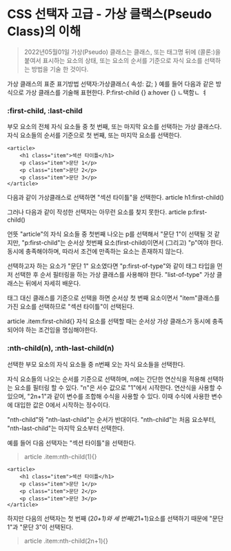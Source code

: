 # CSS 선택자 고급 - 가상 클랙스(Pseudo Class)의 이해
>2022년05월01일
가상(Pseudo) 클래스는 클래스, 또는 태그명 뒤에 (콜론:)을 붙여서 표시하는 요소의 상태, 또는 요소의 순서를 기준으로 자식 요소를 선택하는 방법을 기술 한 것이다. 

가상 클래스의 표준 표기방법
선택자:가상클래스{
	속성: 값;
}
예를 들어 다음과 같은 방식으로 가상 클래스를 기술해 표현한다.
P:first-child {}
a:hover {}
ㄴ택함ㄴ ㅕ
### :first-child, :last-child
부모 요소의 전체 자식 요소들 중 첫 번째, 또는 마지막 요소를 선택하는 가상 클래스다. 자식 요소들의 순서를 기준으로 첫 번째, 또는 마지막 요소를 선택한다.
```
<article>
	<h1 class="item">섹션 타이틀</h1>
    <p class="item">문단 1</p>
    <p class="item">문단 2</p>
    <p class="item">문단 3</p>
</article>
```
다음과 같이 가상클래스로 선택하면 "섹션 타이틀"을 선택한다.
article h1:first-child()

그러나 다음과 같이 작성한 선택자는 아무런 요소를 찾지 못한다.
article p:first-child()

언뜻 "article"의 자식 요소들 중 첫번째 나오는 p를 선택해서 "문단 1"이 선택될 것 같지만, 
"p:first-child"는 순서상 첫번째 요소(first-child)이면서 (그리고) "p"여야 한다. 동시에 충족해야하며, 따라서 조건에 만족하는 요소는 존재하지 않는다.

선택하고자 하는 요소가 "문단 1" 요소였다면 "p:first-of-type"와 같이 태그 타입을 먼저 선택한 후 순서 필터링을 하는 가상 클래스를 사용해야 한다. "list-of-type" 가상 클래스는 뒤에서 자세히 배운다.

태그 대신 클래스를 기준으로 선택을 하면 순서상 첫 번째 요소이면서 "item"클래스를 가진 요소를 선택하므로 "섹션 타이틀"이 선택된다.

article .item:first-child{}
자식 요소를 선택할 때는 순서상 가상 클래스가 동시에 충족되어야 하는 조건임을 명심해야한다.


### :nth-child(n), :nth-last-child(n)
선택한 부모 요소의 자식 요소들 중 n번째 오는 자식 요소들을 선택한다.

자식 요소들의 나오는 순서를 기준으로 선택하며, n에는 간단한 연산식을 적용해 선택하는 요소를 필터링 할 수 있다. "n"은 서수 값으로 "1"에서 시작한다. 연산식을 사용할 수 있으며, "2n+1"과 같이 변수를 조합해 수식을 사용할 수 있다. 이때 수식에 사용한 변수에 대입한 값은 0에서 시작하는 정수이다.

"nth-child"와 "nth-last-child"는 순서가 반대이다. "nth-child"는 처음 요소부터, "nth-last-child"는 마지막 요소부터 선택한다. 

예를 들어 다음 선택자는 "섹션 타이틀"을 선택한다.
> article .item:nth-child(1){}

```
<article>
	<h1 class="item">섹션 타이틀</h1>
    <p class="item">문단 1</p>
    <p class="item">문단 2</p>
    <p class="item">문단 3</p>
</article>
```


하지만 다음의 선택자는 첫 번째 (2*0+1)와 세 번째(2*1+1)요소를 선택하기 때문에 "문단 1"과 "문단 3"이 선택된다.
>article .item:nth-child(2n+1){}
